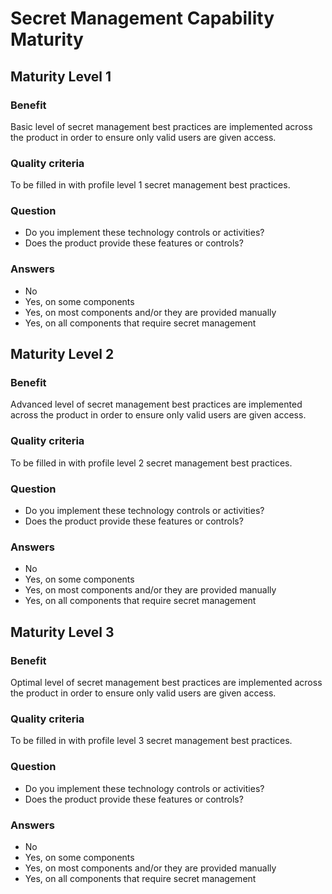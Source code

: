 # Secret Management Capability Maturity

## Maturity Level 1

### Benefit

Basic level of secret management best practices are implemented across the product in order to ensure only valid users are given access.

### Quality criteria

To be filled in with profile level 1 secret management best practices.

### Question

- Do you implement these technology controls or activities?
- Does the product provide these features or controls?

### Answers

- No
- Yes, on some components 
- Yes, on most components and/or they are provided manually
- Yes, on all components that require secret management

## Maturity Level 2

### Benefit

Advanced level of secret management best practices are implemented across the product in order to ensure only valid users are given access.

### Quality criteria

To be filled in with profile level 2 secret management best practices.

### Question

- Do you implement these technology controls or activities?
- Does the product provide these features or controls?

### Answers

- No
- Yes, on some components 
- Yes, on most components and/or they are provided manually
- Yes, on all components that require secret management

## Maturity Level 3

### Benefit

Optimal level of secret management best practices are implemented across the product in order to ensure only valid users are given access.

### Quality criteria

To be filled in with profile level 3 secret management best practices.

### Question

- Do you implement these technology controls or activities?
- Does the product provide these features or controls?

### Answers

- No
- Yes, on some components 
- Yes, on most components and/or they are provided manually
- Yes, on all components that require secret management

